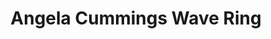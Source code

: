 ---
title: Angela Cummings Wave Ring
description: |
  A single, stunning South Sea Pearl is accented with Diamonds set in an undulating pattern in this organic ring design, reminiscent of the sea.
specs: |
  16 - 15.7mm South Sea Cultured Pearl Button with 2.76 carats of White Diamonds, set in Platinum and 18K Yellow Gold.
images:
  - angela-cummings-for-assael-wave-ring.jpg
category: Angela Cummings
tags:
  - rings
---